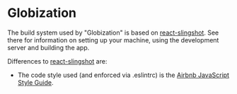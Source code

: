 # Globization

The build system used by "Globization" is based on [react-slingshot](https://github.com/coryhouse/react-slingshot).
See there for information on setting up your machine, using the development server and building the app.

Differences to [react-slingshot](https://github.com/coryhouse/react-slingshot) are:

* The code style used (and enforced via .eslintrc) is the [Airbnb JavaScript Style Guide](https://github.com/airbnb/javascript).

